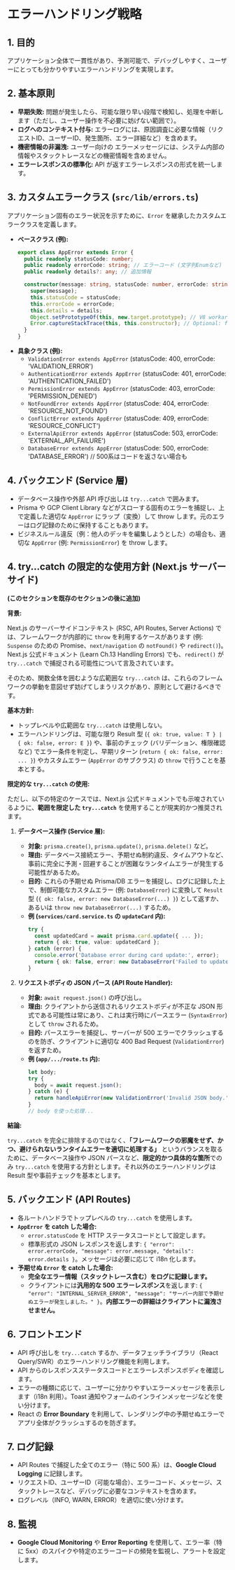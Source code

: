 # エラーハンドリング戦略

## 1. 目的

アプリケーション全体で一貫性があり、予測可能で、デバッグしやすく、ユーザーにとっても分かりやすいエラーハンドリングを実現します。

## 2. 基本原則

* **早期失敗:** 問題が発生したら、可能な限り早い段階で検知し、処理を中断します（ただし、ユーザー操作を不必要に妨げない範囲で）。
* **ログへのコンテキスト付与:** エラーログには、原因調査に必要な情報（リクエストID、ユーザーID、発生箇所、エラー詳細など）を含めます。
* **機密情報の非漏洩:** ユーザー向けの エラーメッセージには、システム内部の情報やスタックトレースなどの機密情報を含めません。
* **エラーレスポンスの標準化:** API が返すエラーレスポンスの形式を統一します。

## 3. カスタムエラークラス (`src/lib/errors.ts`)

アプリケーション固有のエラー状況を示すために、`Error` を継承したカスタムエラークラスを定義します。

* **ベースクラス (例):**
    ```typescript
    export class AppError extends Error {
      public readonly statusCode: number;
      public readonly errorCode: string; // エラーコード (文字列Enumなど)
      public readonly details?: any; // 追加情報

      constructor(message: string, statusCode: number, errorCode: string, details?: any) {
        super(message);
        this.statusCode = statusCode;
        this.errorCode = errorCode;
        this.details = details;
        Object.setPrototypeOf(this, new.target.prototype); // V8 workaround
        Error.captureStackTrace(this, this.constructor); // Optional: for better stack traces
      }
    }
    ```
* **具象クラス (例):**
    * `ValidationError extends AppError` (statusCode: 400, errorCode: 'VALIDATION_ERROR')
    * `AuthenticationError extends AppError` (statusCode: 401, errorCode: 'AUTHENTICATION_FAILED')
    * `PermissionError extends AppError` (statusCode: 403, errorCode: 'PERMISSION_DENIED')
    * `NotFoundError extends AppError` (statusCode: 404, errorCode: 'RESOURCE_NOT_FOUND')
    * `ConflictError extends AppError` (statusCode: 409, errorCode: 'RESOURCE_CONFLICT')
    * `ExternalApiError extends AppError` (statusCode: 503, errorCode: 'EXTERNAL_API_FAILURE')
    * `DatabaseError extends AppError` (statusCode: 500, errorCode: 'DATABASE_ERROR') // 500系はコードを返さない場合も

## 4. バックエンド (Service 層)

* データベース操作や外部 API 呼び出しは `try...catch` で囲みます。
* Prisma や GCP Client Library などがスローする固有のエラーを捕捉し、上で定義した適切な `AppError` にラップ（変換）して throw します。元のエラーはログ記録のために保持することもあります。
* ビジネスルール違反（例：他人のデッキを編集しようとした）の場合も、適切な `AppError` (例: `PermissionError`) を throw します。

## 4. try...catch の限定的な使用方針 (Next.js サーバーサイド)

**(このセクションを既存のセクションの後に追加)**

**背景:**

Next.js のサーバーサイドコンテキスト (RSC, API Routes, Server Actions) では、フレームワークが内部的に `throw` を利用するケースがあります (例: `Suspense` のための Promise、`next/navigation` の `notFound()` や `redirect()`)。Next.js 公式ドキュメント (Learn Ch.13 Handling Errors) でも、`redirect()` が `try...catch` で捕捉される可能性について言及されています。

そのため、関数全体を囲むような広範囲な `try...catch` は、これらのフレームワークの挙動を意図せず妨げてしまうリスクがあり、原則として避けるべきです。

**基本方針:**

* トップレベルや広範囲な `try...catch` は使用しない。
* エラーハンドリングは、可能な限り Result 型 (`{ ok: true, value: T } | { ok: false, error: E }`) や、事前のチェック (バリデーション、権限確認など) でエラー条件を判定し、早期リターン (`return { ok: false, error: ... }`) やカスタムエラー (`AppError` のサブクラス) の `throw` で行うことを基本とする。

**限定的な `try...catch` の使用:**

ただし、以下の特定のケースでは、Next.js 公式ドキュメントでも示唆されているように、**範囲を限定した `try...catch`** を使用することが現実的かつ推奨されます。

1.  **データベース操作 (Service 層):**
    * **対象:** `prisma.create()`, `prisma.update()`, `prisma.delete()` など。
    * **理由:** データベース接続エラー、予期せぬ制約違反、タイムアウトなど、事前に完全に予測・回避することが困難なランタイムエラーが発生する可能性があるため。
    * **目的:** これらの予期せぬ Prisma/DB エラーを捕捉し、ログに記録した上で、制御可能なカスタムエラー (例: `DatabaseError`) に変換して `Result` 型 (`{ ok: false, error: new DatabaseError(...) }`) として返すか、あるいは `throw new DatabaseError(...)` するため。
    * **例 (`services/card.service.ts` の `updateCard` 内):**
      ```typescript
      try {
        const updatedCard = await prisma.card.update({ ... });
        return { ok: true, value: updatedCard };
      } catch (error) {
        console.error('Database error during card update:', error);
        return { ok: false, error: new DatabaseError('Failed to update card.', error instanceof Error ? error : undefined) };
      }
      ```

2.  **リクエストボディの JSON パース (API Route Handler):**
    * **対象:** `await request.json()` の呼び出し。
    * **理由:** クライアントから送信されるリクエストボディが不正な JSON 形式である可能性は常にあり、これは実行時にパースエラー (`SyntaxError`) として `throw` されるため。
    * **目的:** パースエラーを捕捉し、サーバーが 500 エラーでクラッシュするのを防ぎ、クライアントに適切な 400 Bad Request (`ValidationError`) を返すため。
    * **例 (`app/.../route.ts` 内):**
      ```typescript
      let body;
      try {
        body = await request.json();
      } catch (e) {
        return handleApiError(new ValidationError('Invalid JSON body.')); // または直接 NextResponse を返す
      }
      // body を使った処理...
      ```

**結論:**

`try...catch` を完全に排除するのではなく、**「フレームワークの邪魔をせず、かつ、避けられないランタイムエラーを適切に処理する」** というバランスを取るために、データベース操作や JSON パースなど、**限定的かつ具体的な箇所**でのみ `try...catch` を使用する方針とします。それ以外のエラーハンドリングは Result 型や事前チェックを基本とします。

## 5. バックエンド (API Routes)

* 各ルートハンドラでトップレベルの `try...catch` を使用します。
* **`AppError` を catch した場合:**
    * `error.statusCode` を HTTP ステータスコードとして設定します。
    * 標準形式の JSON レスポンスを返します: `{ "error": error.errorCode, "message": error.message, "details": error.details }`。メッセージは必要に応じて i18n 化します。
* **予期せぬ `Error` を catch した場合:**
    * **完全なエラー情報（スタックトレース含む）をログに記録します。**
    * クライアントには**汎用的な 500 エラーレスポンス**を返します: `{ "error": "INTERNAL_SERVER_ERROR", "message": "サーバー内部で予期せぬエラーが発生しました。" }`。**内部エラーの詳細はクライアントに漏洩させません。**

## 6. フロントエンド

* API 呼び出しを `try...catch` するか、データフェッチライブラリ（React Query/SWR）のエラーハンドリング機能を利用します。
* API からのレスポンスステータスコードとエラーレスポンスボディを確認します。
* エラーの種類に応じて、ユーザーに分かりやすいエラーメッセージを表示します（i18n 利用）。Toast 通知やフォームのインラインメッセージなどを使い分けます。
* React の **Error Boundary** を利用して、レンダリング中の予期せぬエラーでアプリ全体がクラッシュするのを防ぎます。

## 7. ログ記録

* API Routes で捕捉した全てのエラー（特に 500 系）は、**Google Cloud Logging** に記録します。
* リクエストID、ユーザーID（可能な場合）、エラーコード、メッセージ、スタックトレースなど、デバッグに必要なコンテキストを含めます。
* ログレベル（INFO, WARN, ERROR）を適切に使い分けます。

## 8. 監視

* **Google Cloud Monitoring** や **Error Reporting** を使用して、エラー率（特に 5xx）のスパイクや特定のエラーコードの頻発を監視し、アラートを設定します。

